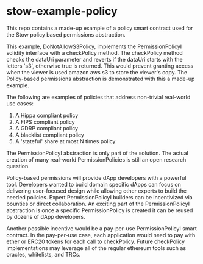 # stow-example-policy
This repo contains a made-up example of a policy smart contract used for the Stow policy based permissions abstraction.

This example, DoNotAllowS3Policy, implements the PermissionPolicyI solidity interface with a checkPolicy method.  The checkPolicy method checks the dataUri parameter and reverts if the dataUri starts with the letters 's3', otherwise true is returned.
This would prevent granting access when the viewer is used amazon aws s3 to store the viewer's copy.  The Policy-based permissions abstraction is demonstrated with this a made-up example.

The following are examples of policies that address non-trivial real-world use cases:

1. A Hippa compliant policy
1. A FIPS compliant policy
1. A GDRP compliant policy
1. A blacklist compliant policy
1. A 'stateful' share at most N times policy

The PermissionPolicyI abstraction is only part of the solution.  The actual creation of many real-world PermissionPolicies
is still an open research question.

Policy-based permissions will provide dApp developers with a powerful tool.  Developers wanted to build domain specific dApps can focus on delivering user-focused design while allowing other experts to build the needed policies.  Expert PermissionPolicyI builders can be incentivized via bounties or direct collaboration.  An exciting part of the PermissionPolicyI abstraction is once a specific PermissionPolicy is created it can be reused by dozens of dApp developers.

Another possible incentive would be a pay-per-use PermissionPolicyI smart contract.  In the pay-per-use case, each application would need to pay with ether or ERC20 tokens for each call to checkPolicy.   Future checkPolicy implementations may leverage all of the regular ethereum tools such as oracles, whitelists, and TRCs.
